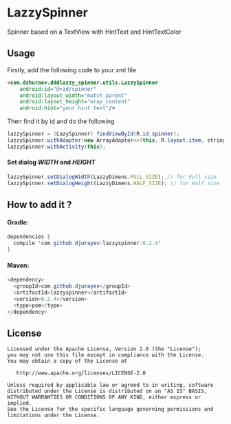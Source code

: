 # LazzySpinner
Spinner based on a TextView with HintText and HintTextColor
## Usage
Firstly, add the following code to your xml file
``` xml
<com.dzhuraev.dddlazzy_spinner.utils.LazzySpinner
    android:id="@+id/spinner"
    android:layout_width="match_parent"
    android:layout_height="wrap_content"
    android:hint="your hint text"/>
```
Then find it by id and do the following
``` java
lazzySpinner = (LazySpinner) findViewById(R.id.spinner);
lazzySpinner.withAdapter(new ArrayAdapter<>(this, R.layout.item, string_array));
lazzySpinner.withActivity(this);
```
#### Set dialog ***WIDTH*** and ***HEIGHT***
``` javaScript
lazzySpinner.setDialogWidth(LazzyDimens.FULL_SIZE); // for Full size
lazzySpinner.setDialogHeight(LazzyDimens.HALF_SIZE); // for Half size
```
## How to add it ?
#### Gradle:
``` java
dependencies {
  compile 'com.github.djurayev:lazzyspinner:0.2.4'
}
```
#### Maven:
``` java
<dependency>
  <groupId>com.github.djurayev</groupId>
  <artifactId>lazzyspinner</artifactId>
  <version>0.2.4</version>
  <type>pom</type>
</dependency>
```
## License
```
Licensed under the Apache License, Version 2.0 (the "License");
you may not use this file except in compliance with the License.
You may obtain a copy of the License at

   http://www.apache.org/licenses/LICENSE-2.0

Unless required by applicable law or agreed to in writing, software
distributed under the License is distributed on an "AS IS" BASIS,
WITHOUT WARRANTIES OR CONDITIONS OF ANY KIND, either express or implied.
See the License for the specific language governing permissions and
limitations under the License.
```
